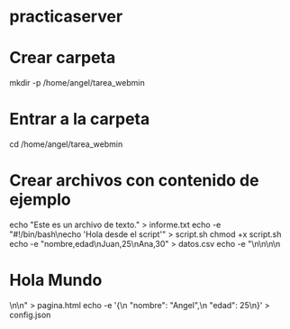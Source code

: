 # practicaserver
# Crear carpeta
mkdir -p /home/angel/tarea_webmin

# Entrar a la carpeta
cd /home/angel/tarea_webmin

# Crear archivos con contenido de ejemplo
echo "Este es un archivo de texto." > informe.txt
echo -e "#!/bin/bash\necho 'Hola desde el script'" > script.sh
chmod +x script.sh
echo -e "nombre,edad\nJuan,25\nAna,30" > datos.csv
echo -e "<!DOCTYPE html>\n<html>\n<head><title>Ejemplo</title></head>\n<body>\n<h1>Hola Mundo</h1>\n</body>\n</html>" > pagina.html
echo -e '{\n  "nombre": "Angel",\n  "edad": 25\n}' > config.json


